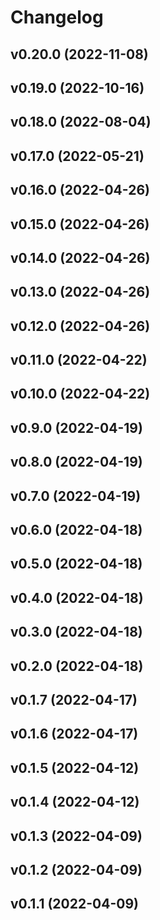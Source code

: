 # Changelog

<!--next-version-placeholder-->

## v0.20.0 (2022-11-08)


## v0.19.0 (2022-10-16)


## v0.18.0 (2022-08-04)


## v0.17.0 (2022-05-21)


## v0.16.0 (2022-04-26)


## v0.15.0 (2022-04-26)


## v0.14.0 (2022-04-26)


## v0.13.0 (2022-04-26)


## v0.12.0 (2022-04-26)


## v0.11.0 (2022-04-22)


## v0.10.0 (2022-04-22)


## v0.9.0 (2022-04-19)


## v0.8.0 (2022-04-19)


## v0.7.0 (2022-04-19)


## v0.6.0 (2022-04-18)


## v0.5.0 (2022-04-18)


## v0.4.0 (2022-04-18)


## v0.3.0 (2022-04-18)


## v0.2.0 (2022-04-18)


## v0.1.7 (2022-04-17)


## v0.1.6 (2022-04-17)


## v0.1.5 (2022-04-12)


## v0.1.4 (2022-04-12)


## v0.1.3 (2022-04-09)


## v0.1.2 (2022-04-09)


## v0.1.1 (2022-04-09)

